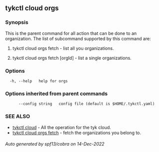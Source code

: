 ## tykctl cloud orgs



### Synopsis


This is the parent command for all action that can be done to an organization.
The list of subcommand supported by this command are:

1. tykctl cloud orgs fetch - list all you organizations.

2. tykctl cloud orgs fetch [orgId] - list a single organizations.


### Options

```
  -h, --help   help for orgs
```

### Options inherited from parent commands

```
      --config string   config file (default is $HOME/.tykctl.yaml)
```

### SEE ALSO

* [tykctl cloud](tykctl_cloud.md)	 - All the operation for the tyk cloud.
* [tykctl cloud orgs fetch](tykctl_cloud_orgs_fetch.md)	 - fetch the organizations you belong to.

###### Auto generated by spf13/cobra on 14-Dec-2022
